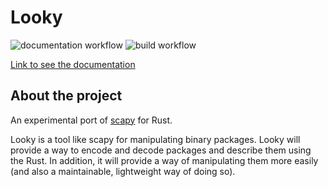 # Looky

![documentation workflow](https://github.com/hanako-eo/looky/actions/workflows/docs.yml/badge.svg)
![build workflow](https://github.com/hanako-eo/looky/actions/workflows/build.yml/badge.svg)

[Link to see the documentation](https://hanako-eo.github.io/looky/)


## About the project 

An experimental port of [scapy](https://github.com/secdev/scapy) for Rust.

Looky is a tool like scapy for manipulating binary packages.
Looky will provide a way to encode and decode packages and describe them using the Rust. In addition, it will provide a way of manipulating them more easily (and also a maintainable, lightweight way of doing so).
